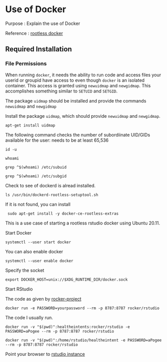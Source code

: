 # Use of Docker

Purpose
: Explain the use of Docker

Reference
: [rootless docker](https://docs.docker.com/engine/security/rootless/)


## Required Installation

### File Permissions

When running `docker`, it needs the ability to run code and access files
your userid or groupid have access to even though `docker` is an isolated 
container.  This access is granted using `newuidmap` and `newgidmap`. 
This accomplishes something similar to `SETUID` and `SETGID`.


The package `uidmap` should be installed and provide the commands
`newuidmap` and `newgidmap`

Install the package `uidmap`, which should provide `newuidmap` and `newgidmap`.

```
apt-get install uidmap
```

The following command checks the number of subordiinate UID/GIDs 
available for the user:  needs to be at least 65,536

```
id -u
```

```
whoami
```

```
grep ^$(whoami) /etc/subuid
```

```
grep ^$(whoami) /etc/subgid
```

Check to see of dockerd is alread installed.

```
ls /usr/bin/dockerd-rootless-setuptool.sh
```

If it is not found, you can install

```
 sudo apt-get install -y docker-ce-rootless-extras
```


This is a use case of starting a rootless rstudio docker using 
Ubuntu 20.11.

Start Docker

```
systemctl --user start docker
```



You can also enable docker

```
systemctl --user enable docker
```

Specify the socket

```
export DOCKER_HOST=unix://$XDG_RUNTIME_DIR/docker.sock
```

Start RStudio

The code as given by [rocker-project](https://www.rocker-project.org/)
```
docker run -e PASSWORD=yourpassword --rm -p 8787:8787 rocker/rstudio
```

The code I usually run.

```
docker run -v "$(pwd)":healtheintents:rocker/rstudio -e PASSWORD=aPogee --rm -p 8787:8787 rocker/rstudio
```
```
docker run -v "$(pwd)":/home/rstudio/healtheintent -e PASSWORD=aPogee --rm -p 8787:8787 rocker/rstudio
```
Point your browser to [rstudio instance](localhost:8787)




